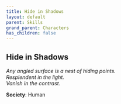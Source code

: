 ```yaml
---
title: Hide in Shadows
layout: default
parent: Skills
grand_parent: Characters
has_children: false
---
```


## Hide in Shadows
_Any angled surface is a nest of hiding points._  
_Resplendent in the light._  
_Vanish in the contrast._

**Society**: Human

